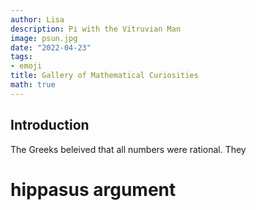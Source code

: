 ```yaml
---
author: Lisa
description: Pi with the Vitruvian Man
image: psun.jpg
date: "2022-04-23"
tags:
- emoji
title: Gallery of Mathematical Curiosities
math: true
---
```


## Introduction

The Greeks beleived that all numbers were rational. They 

# hippasus argument